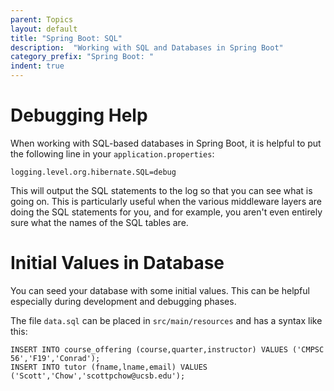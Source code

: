 ```yaml
---
parent: Topics
layout: default
title: "Spring Boot: SQL"
description:  "Working with SQL and Databases in Spring Boot"
category_prefix: "Spring Boot: "
indent: true
---
```


# Debugging Help

When working with SQL-based databases in Spring Boot, it is helpful to put the following line in your `application.properties`:

```
logging.level.org.hibernate.SQL=debug
```

This will output the SQL statements to the log so that you can see what is going on.  This is particularly useful when the 
various middleware layers are doing the SQL statements for you, and for example, you aren't even entirely sure what the names of the 
SQL tables are.


# Initial Values in Database

You can seed your database with some initial values.  This can be helpful especially during development and debugging phases.

The file `data.sql` can be placed in `src/main/resources` and has a syntax like this:

```
INSERT INTO course_offering (course,quarter,instructor) VALUES ('CMPSC 56','F19','Conrad');
INSERT INTO tutor (fname,lname,email) VALUES ('Scott','Chow','scottpchow@ucsb.edu');
```

